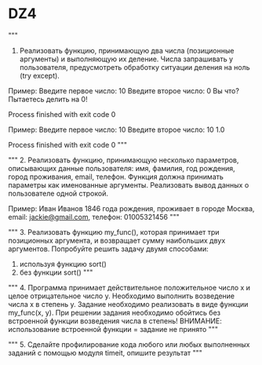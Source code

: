 # DZ4
"""
1. Реализовать функцию, принимающую два числа (позиционные аргументы)
и выполняющую их деление. Числа запрашивать у пользователя,
предусмотреть обработку ситуации деления на ноль (try except).

Пример:
Введите первое число: 10
Введите второе число: 0
Вы что? Пытаетесь делить на 0!

Process finished with exit code 0

Пример:
Введите первое число: 10
Введите второе число: 10
1.0

Process finished with exit code 0
"""


"""
2. Реализовать функцию, принимающую несколько параметров,
описывающих данные пользователя: имя, фамилия, год рождения, город проживания, email, телефон.
Функция должна принимать параметры как именованные аргументы.
Реализовать вывод данных о пользователе одной строкой.

Пример:
Иван Иванов 1846 года рождения, проживает в городе Москва,
email: jackie@gmail.com, телефон: 01005321456
"""


"""
3. Реализовать функцию my_func(), которая принимает три позиционных аргумента,
и возвращает сумму наибольших двух аргументов.
Попробуйте решить задачу двумя способами:
1) используя функцию sort()
2) без функции sort()
"""


"""
4. Программа принимает действительное положительное число x и целое отрицательное число y. Необходимо
выполнить возведение числа x в степень y. Задание необходимо реализовать в виде функции my_func(x, y).
При решении задания необходимо обойтись без встроенной функции возведения числа в степень!
ВНИМАНИЕ: использование встроенной функции = задание не принято
"""


"""
5. Сделайте профилирование кода любого или любых выполненных заданий
с помощью модуля timeit, опишите результат
"""
